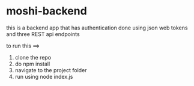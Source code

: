# moshi-backend

this is a backend app that has authentication done using json web tokens and three REST api endpoints

to run this ==>
1) clone the repo
2) do npm install
3) navigate to the project folder
4) run using node index.js 
